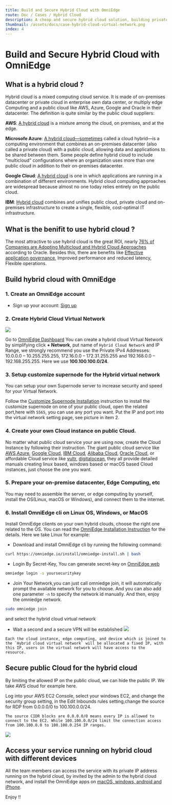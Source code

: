 ```yaml
---
title: Build and Secure Hybrid Cloud with OmniEdge
route: Doc / Cases / Hybrid Cloud 
description: A cheap and secure hybrid cloud solution, building private hybrid cloud with expensive public Cloud, affordable Cloud and Edge Computing.
thumbnail: /assets/docs/case-hybrid-cloud-virtual-network.png
index: 4
---
```


# Build and Secure Hybrid Cloud with OmniEdge

## What is a hybrid cloud ?

Hybrid cloud is a mixed computing cloud service. It is made of on-premises datacenter or private cloud in enterprise own data center, or multiply edge Computing and a public cloud like AWS, Azure, Google and Oracle in their datacenter. The definition is quite similar by the public cloud suppliers: 

**AWS**: [A hybrid cloud](https://aws.amazon.com/hybrid/) is a mixture among the cloud, on premises, and at the edge.

**Microsofe Azure**:  [A hybrid cloud—sometimes](https://azure.microsoft.com/en-us/overview/what-is-hybrid-cloud-computing/) called a cloud hybrid—is a computing environment that combines an on-premises datacenter (also called a private cloud) with a public cloud, allowing data and applications to be shared between them. Some people define hybrid cloud to include “multicloud” configurations where an organization uses more than one public cloud in addition to their on-premises datacenter.

**Google Cloud**: [A hybrid cloud](https://cloud.google.com/learn/what-is-hybrid-cloud) is one in which applications are running in a combination of different environments. Hybrid cloud computing approaches are widespread because almost no one today relies entirely on the public cloud. 

**IBM**: [Hybrid cloud](https://www.ibm.com/cloud/learn/hybrid-cloud) combines and unifies public cloud, private cloud and on-premises infrastructure to create a single, flexible, cost-optimal IT infrastructure.

## What is the benifit to use hybrid cloud ? 

The most attractive to use hybrid cloud is the great ROI, nearly [76% of Companies are Adopting Multicloud and Hybrid Cloud Approaches](https://www.oracle.com/cloud/oracle-451-research-advisory/) according to Oracle. Besides this, there are benefits like [Effective application governance](https://cloud.google.com/learn/what-is-hybrid-cloud#section-3), Improved performance and reduced latency, Flexible operations. 


## Build hybrid cloud with OmniEdge

### 1. Create an OmniEdge account

+ Sign up your account: [Sign up](https://omniedge.io/register)

### 2. Create Hybrid Cloud Virtual Network

![](/assets/docs/case-hybrid-cloud-virtual-network.png)

Go to [OmniEdge Dashboard](/dashboard)
You can create a hybrid cloud Virtual Network by simplifying click **+ Network**, put name of `Hybrid Cloud Network` and IP Range, we strongly recommend you use the Private IPv4 Addresses: 10.0.0.0 – 10.255.255.255, 172.16.0.0 – 172.31.255.255 and 192.168.0.0 – 192.168.255.255. Here we use **100.100.100.0/24**. 

### 3. Setup customize supernode for the Hybrid virtual network

You can setup your own Supernode server to increase security and speed for your Virtual Network.

Follow the [Customize Supernode Installation](/docs/article/install/customize-supernode) instruction to install the customize supernode on one of your public cloud, open the related port,here with `5565`, you can use any port you want. Put the IP and port into the virtual network setting page, see picture in item 2. 

### 4. Create your own Cloud instance on public Cloud. 

No matter what public cloud service your are using now, create the Cloud Instance by following their instruction. The giant public cloud service like [AWS](https://aws.amazon.com),[Azure](https://azure.microsoft.com), [Google Cloud](http://cloud.google.com), [IBM Cloud](https://www.ibm.com/cloud), [Alibaba Cloud](https://www.aliyun.com), [Oracle Cloud](https://www.oracle.com/cloud/), or affordable Cloud service like [vultr](https://www.vultr.com), [digitalocean](https://www.digitalocean.com), they all provide detailed manuals creating linux based, windows based or macOS based Cloud instances, just choose the one you want. 

### 5. Prepare your on-premise datacenter, Edge Computing, etc

You may need to assemble the server, or edge computing by yourself, install the OS(Linux, macOS or Windows), and connect them to the internet. 


### 6. Install OmniEdge cli on Linux OS, Windows, or MacOS

Install OmniEdge clients on your own hybrid clouds, choose the right one related to the OS. You can read the [OmniEdge Installation Instruction](/docs/article/install) for the details. Here we take Linux for example: 

+ Download and install OmniEdge cli by running the following command:

``` bash
curl https://omniedge.io/install/omniedge-install.sh | bash
```

+ Login By Secret-Key, You can generate secret-key on [OmniEdge web](https://omniedge.io/dashboard)

```bash
omniedge login -s yoursecuritykey
```

+ Join Your Network,you can just call omniedge join, it will automatically prompt the available network for you to choose. And you can also add one parameter `-n` to specify the network id manually. And then, enjoy the omniedge network.

```bash
sudo omniedge join
```
and select the hybrid cloud virtual network

+ Wait a second and a secure VPN will be established
![](/assets/download/OmniEdge-CLI-0.2.0.gif)

```
Each the cloud instance, edge computing, and device which is joined to the `Hybrid cloud virtual network` will be allocated a fixed IP, with this IP, users in the virtual network will have access to the resource.
```

## Secure public Cloud for the hybrid cloud
By limiting the allowed IP on the public cloud, we can hide the public IP. We take AWS cloud for example here. 

Log into your AWS EC2 Console, select your windows EC2, and change the security group setting, in the Edit Inbounds rules setting,change the source for RDP from 0.0.0.0/0 to 100.100.0.0/24.

```
The source CIDR blocks are 0.0.0.0/0 means every IP is allowed to connect to the EC2. While 100.100.0.0/24 limit the connection access from 100.100.0.0 to 100.100.0.254 IP ranges.
```

![](/assets/docs/case-AWS-Security-Groups.png)


## Access your service running on hybrid cloud with different devices

All the team members can access the service with its private IP address running on the hybrid cloud, by invited by the admin to the hybrid cloud network, and install the OmniEdge apps on [macOS, windows, android and iPhone](/download).


Enjoy !!
